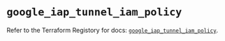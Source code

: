 # `google_iap_tunnel_iam_policy`

Refer to the Terraform Registory for docs: [`google_iap_tunnel_iam_policy`](https://www.terraform.io/docs/providers/google-beta/r/google_iap_tunnel_iam_policy).
